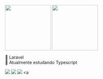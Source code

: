 
<div>
    <img align="center" height="150" src="https://github-readme-stats-git-masterrstaa-rickstaa.vercel.app/api?username=otaviosbms&show_icons=true&theme=nightowl&include_all_commits=true">
    <img align="center" height="150" src="https://github-readme-stats-git-masterrstaa-rickstaa.vercel.app/api/top-langs/?username=otaviosbms&layout=compact&&theme=nightowl">

  </div>

<div>
  <p></p>
    💜 Laravel
    <br>
    🌱 Atualmente estudando Typescript
  <p></p>
</div>

 <a href="https://www.linkedin.com/in/otaviosbms/" target="_blank"><img src="https://img.shields.io/badge/-LinkedIn-%230077B5?style=for-the-badge&logo=linkedin&logoColor=white"></a> 
   <a href="https://www.instagram.com/otaviosbms/" target="_blank"><img src="https://img.shields.io/badge/-Instagram-%23E4405F?style=for-the-badge&logo=instagram&logoColor=white"></a>
      <a href="https://otaviosbms.github.io/portfolio" target="_blank"><img src="https://img.shields.io/badge/-Portfolio-grey"></a>
          <a
 <!--href="https://drive.google.com/drive/folders/1waqwNXj5UKmPgQ99_uujfD97rkSLF9Hh?usp=sharing" target="_blank"><img src="https://img.shields.io/badge/-Currículo-white"></a>
-->
<!--
**otaviosbms/otaviosbms** is a ✨ _special_ ✨ repository because its `README.md` (this file) appears on your GitHub profile.

Here are some ideas to get you started:

- 🔭 I’m currently working on ...
- 🌱 I’m currently learning ...
- 👯 I’m looking to collaborate on ...
- 🤔 I’m looking for help with ...
- 💬 Ask me about ...
- 📫 How to reach me: ...
- 😄 Pronouns: ...
- ⚡ Fun fact: ...
-->
